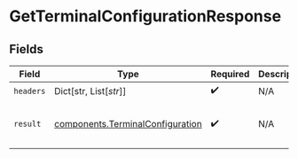 # GetTerminalConfigurationResponse


## Fields

| Field                                                                                | Type                                                                                 | Required                                                                             | Description                                                                          | Example                                                                              |
| ------------------------------------------------------------------------------------ | ------------------------------------------------------------------------------------ | ------------------------------------------------------------------------------------ | ------------------------------------------------------------------------------------ | ------------------------------------------------------------------------------------ |
| `headers`                                                                            | Dict[str, List[*str*]]                                                               | :heavy_check_mark:                                                                   | N/A                                                                                  |                                                                                      |
| `result`                                                                             | [components.TerminalConfiguration](../../models/components/terminalconfiguration.md) | :heavy_check_mark:                                                                   | N/A                                                                                  | {<br/>"configuration": "Zm9vYmFyCg=="<br/>}                                          |